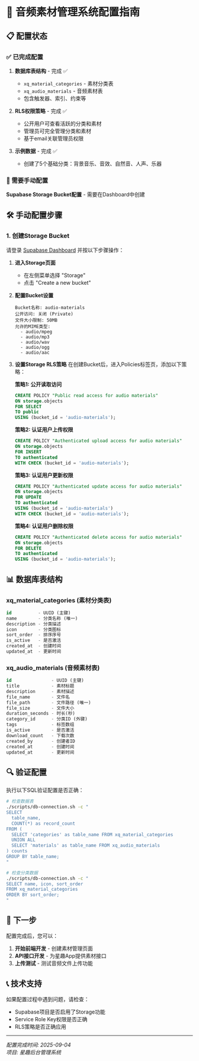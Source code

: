 # 🎵 音频素材管理系统配置指南

## 📋 配置状态

### ✅ 已完成配置
1. **数据库表结构** - 完成 ✅
   - `xq_material_categories` - 素材分类表
   - `xq_audio_materials` - 音频素材表
   - 包含触发器、索引、约束等

2. **RLS权限策略** - 完成 ✅
   - 公开用户可查看活跃的分类和素材
   - 管理员可完全管理分类和素材
   - 基于email关联管理员权限

3. **示例数据** - 完成 ✅
   - 创建了5个基础分类：背景音乐、音效、自然音、人声、乐器

### 🔄 需要手动配置
**Supabase Storage Bucket配置** - 需要在Dashboard中创建

## 🛠️ 手动配置步骤

### 1. 创建Storage Bucket

请登录 [Supabase Dashboard](https://supabase.com/dashboard) 并按以下步骤操作：

1. **进入Storage页面**
   - 在左侧菜单选择 "Storage"
   - 点击 "Create a new bucket"

2. **配置Bucket设置**
   ```
   Bucket名称: audio-materials
   公开访问: 关闭 (Private)
   文件大小限制: 50MB
   允许的MIME类型: 
     - audio/mpeg
     - audio/mp3  
     - audio/wav
     - audio/ogg
     - audio/aac
   ```

3. **设置Storage RLS策略**
   在创建Bucket后，进入Policies标签页，添加以下策略：

   **策略1: 公开读取访问**
   ```sql
   CREATE POLICY "Public read access for audio materials" 
   ON storage.objects
   FOR SELECT 
   TO public
   USING (bucket_id = 'audio-materials');
   ```

   **策略2: 认证用户上传权限**
   ```sql
   CREATE POLICY "Authenticated upload access for audio materials"
   ON storage.objects  
   FOR INSERT
   TO authenticated
   WITH CHECK (bucket_id = 'audio-materials');
   ```

   **策略3: 认证用户更新权限**
   ```sql
   CREATE POLICY "Authenticated update access for audio materials"
   ON storage.objects
   FOR UPDATE
   TO authenticated
   USING (bucket_id = 'audio-materials')
   WITH CHECK (bucket_id = 'audio-materials');
   ```

   **策略4: 认证用户删除权限**
   ```sql
   CREATE POLICY "Authenticated delete access for audio materials"
   ON storage.objects
   FOR DELETE
   TO authenticated
   USING (bucket_id = 'audio-materials');
   ```

## 📊 数据库表结构

### xq_material_categories (素材分类表)
```sql
id          - UUID (主键)
name        - 分类名称 (唯一)
description - 分类描述
icon        - 分类图标
sort_order  - 排序序号
is_active   - 是否激活
created_at  - 创建时间
updated_at  - 更新时间
```

### xq_audio_materials (音频素材表)
```sql
id               - UUID (主键)
title            - 素材标题
description      - 素材描述
file_name        - 文件名
file_path        - 文件路径 (唯一)
file_size        - 文件大小
duration_seconds - 时长(秒)
category_id      - 分类ID (外键)
tags             - 标签数组
is_active        - 是否激活
download_count   - 下载次数
created_by       - 创建者ID
created_at       - 创建时间
updated_at       - 更新时间
```

## 🔍 验证配置

执行以下SQL验证配置是否正确：

```bash
# 检查数据表
./scripts/db-connection.sh -c "
SELECT 
  table_name, 
  COUNT(*) as record_count 
FROM (
  SELECT 'categories' as table_name FROM xq_material_categories
  UNION ALL 
  SELECT 'materials' as table_name FROM xq_audio_materials
) counts 
GROUP BY table_name;
"

# 检查分类数据
./scripts/db-connection.sh -c "
SELECT name, icon, sort_order 
FROM xq_material_categories 
ORDER BY sort_order;
"
```

## 🚀 下一步

配置完成后，您可以：

1. **开始前端开发** - 创建素材管理页面
2. **API接口开发** - 为星趣App提供素材接口
3. **上传测试** - 测试音频文件上传功能

## 📞 技术支持

如果配置过程中遇到问题，请检查：
- Supabase项目是否启用了Storage功能
- Service Role Key权限是否正确
- RLS策略是否正确应用

---

*配置完成时间: 2025-09-04*  
*项目: 星趣后台管理系统*